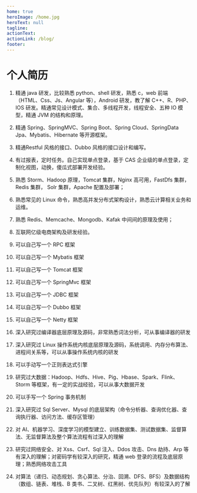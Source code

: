 ```yaml
---
home: true
heroImage: /home.jpg
heroText: null
tagline:
actionText:
actionLink: /blog/
footer:
---
```


# 个人简历

1. 精通 java 研发，比较熟悉 python、shell 研发，熟悉 c，web 前端（HTML、Css、Js、Angular 等），Android 研发，教了解 C++、R、PHP、IOS 研发。精通常见设计模式、集合、多线程开发，线程安全、五种 IO 模型，精通 JVM 的结构和原理。

2. 精通 Spring、SpringMVC、Spring Boot、Spring Cloud、SpringData Jpa、Mybatis、Hibernate 等开源框架。

3. 精通Restful 风格的接口、Dubbo 风格的接口设计和编写。

4. 有过报表，定时任务。自己实现单点登录，基于 CAS 企业级的单点登录，定制化视图，动换，傻瓜式部署开发经验。

5. 熟悉 Storm、Hadoop 原理，Tomcat 集群，Nginx 高可用，FastDfs 集群，Redis 集群， Solr 集群，Apache 配置及部署；

6. 熟悉常见的 Linux 命令，熟悉高并发分布式架构设计，熟悉云计算相关业务和运维。

7. 熟悉 Redis、Memcache、Mongodb、Kafak 中间间的原理及使用；

8. 互联网亿级电商架构及研发经验。

9. 可以自己写一个 RPC 框架

10. 可以自己写一个 Mybatis 框架

11. 可以自己写一个 Tomcat 框架

12. 可以自己写一个 SpringMvc 框架

13. 可以自己写一个 JDBC 框架

14. 可以自己写一个 Dubbo 框架

15. 可以自己写一个 Netty 框架

16. 深入研究过编译器底层原理及源码，非常熟悉词法分析，可从事编译器的研发

17. 深入研究过 Linux 操作系统内核底层原理及源码，系统调用、内存分布算法、进程间关系等，可以从事操作系统内核的研发

18. 可以手动写一个正则表达式引擎

19. 研究过大数据：Hadoop、Hdfs、Hive、Pig、Hbase、Spark、Flink、Storm 等框架，有一定的实战经验，可以从事大数据开发

20. 可以手写一个 Spring 事务机制

21. 深入研究过 Sql Server、Mysql 的底层架构（命令分析器、查询优化器、查询执行器、访问方法、缓存区管理）

22. 对 AI、机器学习、深度学习的模型建立、训练数据集、测试数据集、监督算法、无监督算法及整个算法流程有过深入的理解

23. 研究过网络安全、对 Xss、Csrf、Sql 注入、Ddos 攻击、Dns 劫持、Arp 等有深入的理解；对密码学有较深入的研究，精通 web 登录的流程及底层原理；熟悉网络攻击工具

24. 对算法（递归、动态规划、贪心算法、分治、回溯、DFS、BFS）及数据结构（数组、链表、堆栈、B 类书、二叉树、红黑树、优先队列）有较深入的了解
